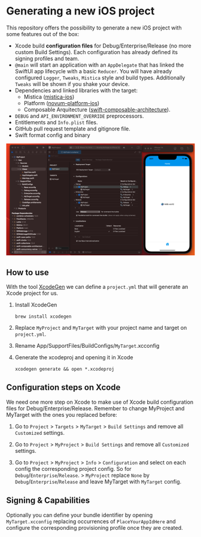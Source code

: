 # Generating a new iOS project

This repository offers the possibility to generate a new iOS project with some features out of the box:

* Xcode build **configuration files** for Debug/Enterprise/Release (no more custom Build Settings). Each configuration has already defined its signing profiles and team.
* `@main` will start an application with an `AppDelegate` that has linked the SwiftUI app lifecycle with a basic `Reducer`. You will have already configured `Logger`, `Tweaks`, `Mistica` style and build types. Additionally `Tweaks` will be shown if you shake your device.
* Dependencies and linked libraries with the target:
    - Mistica ([mistica-ios](https://github.com/Telefonica/mistica-ios))
    - Platform ([novum-platform-ios](https://github.com/Telefonica/novum-platform-ios))
    - Composable Arquitecture ([swift-composable-architecture](https://github.com/pointfreeco/swift-composable-architecture)). 
* `DEBUG` and `API_ENVIRONMENT_OVERRIDE` preprocessors.
* Entitlements and `Info.plist` files.
* GitHub pull request template and gitignore file.
* Swift format config and binary

<img src="./doc/images/xcode.png" />

## How to use

With the tool [XcodeGen](https://github.com/yonaskolb/XcodeGen) we can define a `project.yml` that will generate an Xcode project for us.

1. Install XcodeGen
    ```
    brew install xcodegen
    ```

1. Replace `MyProject` and `MyTarget` with your project name and target on `project.yml`.

1. Rename App/SupportFiles/BuildConfigs/`MyTarget`.xcconfig

1. Generate the xcodeproj and opening it in Xcode
    ```
    xcodegen generate && open *.xcodeproj
    ```
## Configuration steps on Xcode

We need one more step on Xcode to make use of Xcode build configuration files for Debug/Enterprise/Release. Remember to change MyProject and MyTarget with the ones you replaced before:

1.  Go to `Project` > `Targets` > `MyTarget` > `Build Settings` and remove all `Customized` settings.

1. Go to `Project` > `MyProject` > `Build Settings` and remove all `Customized` settings.

1. Go to `Project` > `MyProject` > `Info` > `Configuration` and select on each config the corresponding project config. So for `Debug`/`Enterprise`/`Release`. > `MyProject` replace `None` by `Debug`/`Enterprise`/`Release` and leave MyTarget with `MyTarget` config.

## Signing & Capabilities

Optionally you can define your bundle identifier by opening `MyTarget.xcconfig` replacing occurrences of `PlaceYourAppIdHere` and configure the corresponding provisioning profile once they are created.